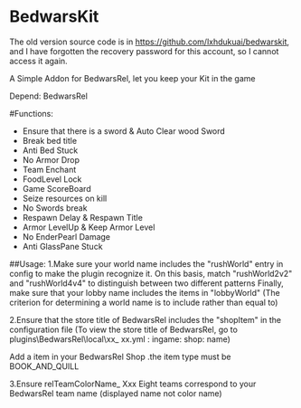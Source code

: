 # BedwarsKit
The old version source code is in https://github.com/lxhdukuai/bedwarskit, and I have forgotten the recovery password for this account, so I cannot access it again.

A Simple Addon for BedwarsRel, let you keep your Kit in the game

Depend: BedwarsRel

#Functions:
- Ensure that there is a sword & Auto Clear wood Sword
- Break bed title
- Anti Bed Stuck
- No Armor Drop
- Team Enchant
- FoodLevel Lock
- Game ScoreBoard
- Seize resources on kill
- No Swords break
- Respawn Delay & Respawn Title
- Armor LevelUp & Keep Armor Level
- No EnderPearl Damage
- Anti GlassPane Stuck

##Usage:
1.Make sure your world name includes the "rushWorld" entry in config to make the plugin recognize it.
On this basis, match "rushWorld2v2" and "rushWorld4v4" to distinguish between two different patterns
Finally, make sure that your lobby name includes the items in "lobbyWorld"
(The criterion for determining a world name is to include rather than equal to)

2.Ensure that the store title of BedwarsRel includes the "shopItem" in the configuration file
(To view the store title of BedwarsRel, go to plugins\BedwarsRel\local\xx_ xx.yml : ingame: shop: name)

Add a item in your BedwarsRel Shop .the item type must be
BOOK_AND_QUILL

3.Ensure relTeamColorName_ Xxx Eight teams correspond to your BedwarsRel team name
(displayed name not color name)
